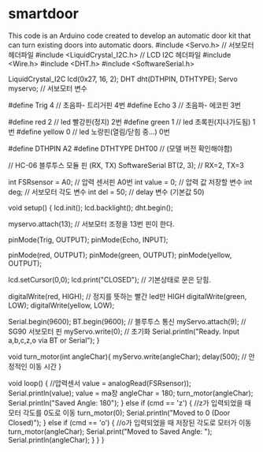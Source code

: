 # smartdoor
This code is an Arduino code created to develop an automatic door kit that can turn existing doors into automatic doors.
#include <Servo.h>    // 서보모터 헤더파일
#include <LiquidCrystal_I2C.h>  // LCD I2C 헤더파일
#include <Wire.h>
#include <DHT.h>
#include <SoftwareSerial.h>

LiquidCrystal_I2C lcd(0x27, 16, 2);
DHT dht(DTHPIN, DTHTYPE);
Servo myservo;    // 서보모터 변수

#define Trig 4    // 초음파- 트리거핀 4번
#define Echo 3    // 초음파- 에코핀 3번

#define red 2     // led 빨강핀(정지) 2번
#define green 1   // led 초록핀(지나가도됨) 1번
#define yellow 0  // led 노랑핀(열림/닫힘 중...) 0번

#define DTHPIN A2
#define DTHTYPE DHT00    // (모델 버전 확인해야함)

// HC-06 블루투스 모듈 핀 (RX, TX)
SoftwareSerial BT(2, 3); // RX=2, TX=3

int FSRsensor = A0;  // 압력 센서핀 A0번
int value = 0;       // 압력 값 저장할 변수
int deg;             // 서보모터 각도 변수
int del = 50;             // delay 변수 (기본값 50)

void setup()
{
   lcd.init();
   lcd.backlight();
   dht.begin();
   
   myservo.attach(13);  // 서보모터 조정을 13번 핀이 한다.
   
   pinMode(Trig, OUTPUT);
   pinMode(Echo, INPUT);
   
   pinMode(red, OUTPUT);
   pinMode(green, OUTPUT);
   pinMode(yellow, OUTPUT);
   
   lcd.setCursor(0,0);
   lcd.print("CLOSED");  // 기본상태로 문은 닫힘.
   
   digitalWrite(red, HIGH);   // 정지를 뜻하는 빨간 led만 HIGH
   digitalWrite(green, LOW);
   digitalWrite(yellow, LOW);
   
   Serial.begin(9600);
   BT.begin(9600);       // 블루투스 통신
  myServo.attach(9);    // SG90 서보모터 핀
  myServo.write(0);     // 초기화
  Serial.println("Ready. Input a,b,c,z,o via BT or Serial");
}

void turn_motor(int angleChar){
  myServo.write(angleChar);
  delay(500); // 안정적인 이동 시간
}

void loop()
{
   //압력센서
   value = analogRead(FSRsensor));
   Serial.println(value);
   value = ma장
      angleChar = 180;
      turn_motor(angleChar);
      Serial.println("Saved Angle: 180");
    }
    else if (cmd == 'z') { //z가 입력되었을 때 모터 각도를 0도로 이동
      turn_motor(0);
      Serial.println("Moved to 0 (Door Closed)");
    }
    else if (cmd == 'o') { //o가 입력되었을 때 저장된 각도로 모터가 이동
      turn_motor(angleChar);
      Serial.print("Moved to Saved Angle: ");
      Serial.println(angleChar);
    }
  }
   }
